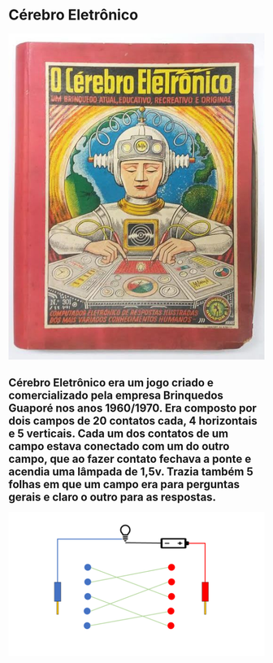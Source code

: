 # Cérebro Eletrônico

![Cérebro Eletrônico](imagens/I000.jpg?raw=true "Cérebro Eletrônico")

## Cérebro Eletrônico era um jogo criado e comercializado pela empresa Brinquedos Guaporé nos anos 1960/1970. Era composto por dois campos de 20 contatos cada, 4 horizontais e 5 verticais. Cada um dos contatos de um campo estava conectado com um do outro campo, que ao fazer contato fechava a ponte e acendia uma lâmpada de 1,5v. Trazia também 5 folhas em que um campo era para perguntas gerais e claro o outro para as respostas.

![Cérebro Eletrônico](imagens/I002.png?raw=true "Cérebro Eletrônico")
